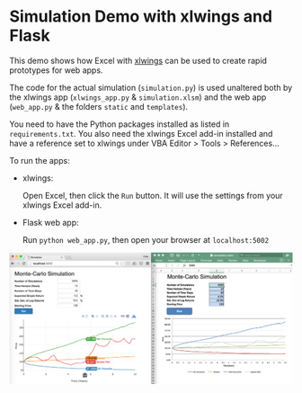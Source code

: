 # Simulation Demo with xlwings and Flask

This demo shows how Excel with [xlwings](http://xlwings.org) can be used to create rapid prototypes for
web apps.

The code for the actual simulation (`simulation.py`) is used unaltered both by the xlwings app (`xlwings_app.py` &
`simulation.xlsm`) and the web app (`web_app.py` & the folders `static` and `templates`).

You need to have the Python packages installed as listed in `requirements.txt`. You also need the xlwings Excel add-in installed and have a reference set to xlwings under VBA Editor > Tools > References...

To run the apps:

* xlwings:

  Open Excel, then click the `Run` button. It will use the settings from your xlwings Excel add-in.
  
* Flask web app:

  Run `python web_app.py`, then open your browser at `localhost:5002`
  
  
  
![](screenshot.png)